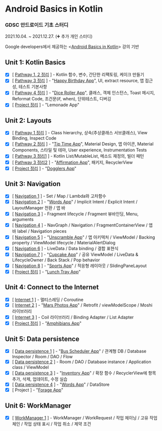 # Android Basics in Kotlin

### GDSC 안드로이드 기초 스터디 

2021.10.04. ~ 2021.12.27. (➕ 추가 개인 스터디)

Google developers에서 제공하는 \<[Android Basics in Kotlin](https://developer.android.com/courses/android-basics-kotlin/course)\> 강의 기반

## Unit 1: Kotlin Basics
- [x] [ [Pathway 1, 2 정리](https://velog.io/@emily2307/Unit-1-Kotlin-basics-1) ] - Kotlin 함수, 변수, 간단한 리팩토링, 케이크 만들기
- [x] [ [Pathway 3 정리](https://velog.io/@emily2307/Unit-1-Kotlin-basics-2) ] - "[Happy Birthday App](https://github.com/EmilyCh0/AndroidBasicsinKotlin/tree/main/Happy%20Birthday)", UI, extract resource, 앱 접근성, 테스트 기본사항
- [x] [ [Pathway 4 정리](https://velog.io/@emily2307/Unit-1-Kotlin-basics-3) ] - "[Dice Roller App](https://github.com/EmilyCh0/AndroidBasicsinKotlin/tree/main/Dice%20Roller)", 클래스, 객체 인스턴스, Toast 메시지, Reformat Code, 조건문(if, when), 단위테스트, 디버깅
- [x] [ [Project 정리](https://velog.io/@emily2307/Unit-1-Kotlin-basics-4) ] - "Lemonade App"

## Unit 2: Layouts
- [x] [ [Pathway 1 정리](https://velog.io/@emily2307/Unit-2-Layouts-1) ] - Class hierarchy, 상속(추상클래스 서브클래스), View Binding, Inspect Code
- [x] [ [Pathway 2 정리](https://velog.io/@emily2307/Unit-2-Layouts-2) ] - "[Tip Time App](https://github.com/EmilyCh0/AndroidBasicsinKotlin/tree/main/Tip%20Time)", Material Design, 앱 아이콘, Material Components, 스타일 및 테마, User experience, Instrumentation Tests 
- [x] [ [Pathway 3 정리1](https://velog.io/@emily2307/Unit-2-Layouts-3) ] - Kotlin List/MutableList, 메소드 재정의, 빌더 패턴
- [x] [ [Pathway 3 정리2](https://velog.io/@emily2307/Unit-2-Layouts-4) ] - "[Affirmation App](https://github.com/EmilyCh0/AndroidBasicsinKotlin/tree/main/Affirmation)", 패키지, RecyclerView
- [x] [ [Project 정리](https://velog.io/@emily2307/Unit-2-Layouts-5) ] - "[Dogglers App](https://github.com/EmilyCh0/AndroidBasicsinKotlin/tree/main/Dogglers)"

## Unit 3: Navigation
- [x] [ [Navigation 1](https://velog.io/@emily2307/Unit-3-Navigation-1) ] - Set / Map / Lambda와 고차함수
- [x] [ [Navigation 2](https://velog.io/@emily2307/Unit-3-Navigation-2) ] - "[Words App](https://github.com/EmilyCh0/AndroidBasicsinKotlin/tree/main/MyWords)" / Implicit Intent / Explicit Intent / LayoutManager 전환 / 앱 바
- [x] [ [Navigation 3](https://velog.io/@emily2307/Unit3-Navigation-3) ] - Fragment lifecycle / Fragment 뷰바인딩, Menu, arguments
- [x] [ [Navigation 4](https://velog.io/@emily2307/Unit-3-Navigation-4) ] - NavGraph / Navigation / FragmentContainerView / 앱 바 label / Navigation pieces
- [x] [ [Navigation 5](https://velog.io/@emily2307/Unit3-Navigation-5) ] - "[Unscramble App](https://github.com/EmilyCh0/AndroidBasicsinKotlin/tree/main/Unscramble)" / 앱 아키텍처 / ViewModel / Backing property / ViewModel lifecycle / MaterialAlertDialog
- [x] [ [Navigation 6](https://velog.io/@emily2307/Unit-3-Navigation-6) ] - LiveData / Data binding / 결합 표현식
- [x] [ [Navigation 7](https://velog.io/@emily2307/Unit-3-Navigation-7) ] - "[Cupcake App](https://github.com/EmilyCh0/AndroidBasicsinKotlin/tree/main/Cupcake)" / 공유 ViewModel / LiveData & LifecycleOwner / Back Stack / Pop behavior
- [x] [ [Navigation 8](https://velog.io/@emily2307/Unit3-Navigation-8) ] - "[Sports App](https://github.com/EmilyCh0/AndroidBasicsinKotlin/tree/main/Sports)" / 적응형 레이아웃 / SlidingPaneLayout
- [x] [ [Project 정리](https://velog.io/@emily2307/Lunch-Time) ] - "[Lunch Tray App](https://github.com/EmilyCh0/AndroidBasicsinKotlin/tree/main/Lunchtray)"

## Unit 4: Connect to the Internet
- [x] [ [Internet 1](https://velog.io/@emily2307/Unit-4-Connect-to-the-internet-1) ] - 멀티스레딩 / Coroutine
- [x] [ [Internet 2](https://velog.io/@emily2307/Unit-4-Internet-2) ] - "[Mars Photos App](https://github.com/EmilyCh0/AndroidBasicsinKotlin/tree/main/MarsPhotos/app)" / Retrofit / viewModelScope / Moshi 라이브러리
- [x] [ [Internet 3](https://velog.io/@emily2307/Unit-4-Internet-3) ] - Coil 라이브러리 / Binding Adapter / List Adapter
- [x] [ [Project 정리](https://velog.io/@emily2307/Unit4-Project-Amphibians) ] - "[Amphibians App](https://github.com/EmilyCh0/AndroidBasicsinKotlin/tree/main/Amphibians)"

## Unit 5: Data persistence
- [x] [ [Data persistence 1](https://velog.io/@emily2307/Unit-5-Data-persistence) ] - "[Bus Scheduler App](https://github.com/EmilyCh0/AndroidBasicsinKotlin/tree/main/BusSchedule)" / 관계형 DB / Database Inspector / Room / DAO / Flow
- [x] [ [Data persistence 2](https://velog.io/@emily2307/Unit-5-Data-persistence-2) ] - Room / DAO / Database instance / Application class / ViewModel
- [x] [ [Data persistence 3](https://velog.io/@emily2307/Unit-5-Data-persistence-3) ] - "[Inventory App](https://github.com/EmilyCh0/AndroidBasicsinKotlin/tree/main/Inventory)" / 확장 함수 / RecyclerView에 항목 추가, 삭제, 업데이트, 수정 실습
- [x] [ [Data persistence 4](https://velog.io/@emily2307/Unit-5-Data-Persistence-4) ] - "[Words App](https://github.com/EmilyCh0/AndroidBasicsinKotlin/tree/main/MyWords)" / DataStore
- [x] [ Project ] - "[Forage App](https://github.com/EmilyCh0/AndroidBasicsinKotlin/tree/main/Forage)"

## Unit 6: WorkManager
- [x] [ [WorkManager 1](https://velog.io/@emily2307/Unit-6-WorkManager-1) ] - WorkManager / WorkRequest / 작업 체이닝 / 고유 작업 체인 / 작업 상태 표시 / 작업 취소 / 제약 조건
